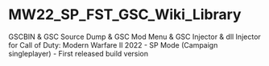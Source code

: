 # MW22_SP_FST_GSC_Wiki_Library
GSCBIN &amp; GSC Source Dump &amp; GSC Mod Menu &amp; GSC Injector &amp; dll Injector for Call of Duty: Modern Warfare II 2022 - SP Mode (Campaign singleplayer) - First released build version
